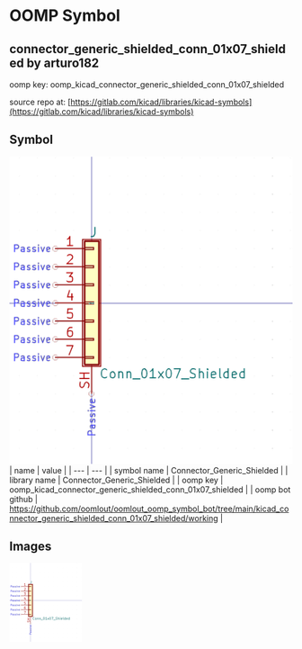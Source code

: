 # OOMP Symbol  
## connector_generic_shielded_conn_01x07_shielded  by arturo182  
  
oomp key: oomp_kicad_connector_generic_shielded_conn_01x07_shielded  
  
source repo at: [https://gitlab.com/kicad/libraries/kicad-symbols](https://gitlab.com/kicad/libraries/kicad-symbols)  
## Symbol  
  
[![working.png](working_600.png)](working.png)  
| name | value | 
| --- | --- | 
| symbol name | Connector_Generic_Shielded | 
| library name | Connector_Generic_Shielded | 
| oomp key | oomp_kicad_connector_generic_shielded_conn_01x07_shielded | 
| oomp bot github | https://github.com/oomlout/oomlout_oomp_symbol_bot/tree/main/kicad_connector_generic_shielded_conn_01x07_shielded/working | 
## Images  
  
[![working.png](working_140.png)](working.png)  
